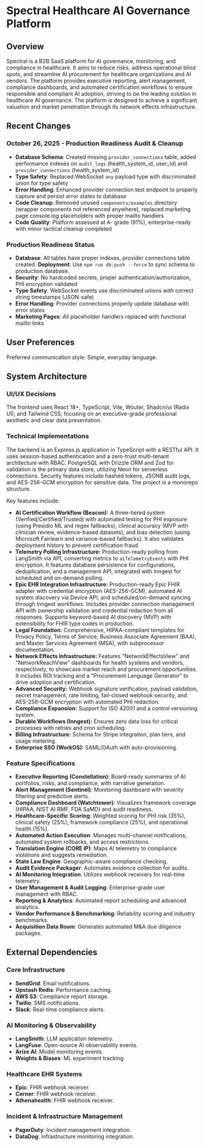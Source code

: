 # Spectral Healthcare AI Governance Platform

## Overview
Spectral is a B2B SaaS platform for AI governance, monitoring, and compliance in healthcare. It aims to reduce risks, address operational blind spots, and streamline AI procurement for healthcare organizations and AI vendors. The platform provides executive reporting, alert management, compliance dashboards, and automated certification workflows to ensure responsible and compliant AI adoption, striving to be the leading solution in healthcare AI governance. The platform is designed to achieve a significant valuation and market penetration through its network effects infrastructure.

## Recent Changes

### October 26, 2025 - Production Readiness Audit & Cleanup
- **Database Schema**: Created missing `provider_connections` table, added performance indexes on `audit_logs` (health_system_id, user_id) and `provider_connections` (health_system_id)
- **Type Safety**: Replaced WebSocket `any` payload type with discriminated union for type safety
- **Error Handling**: Enhanced provider connection test endpoint to properly capture and persist error states to database
- **Code Cleanup**: Removed unused `components/examples` directory (wrapper components not referenced anywhere), replaced marketing page console.log placeholders with proper mailto handlers
- **Code Quality**: Platform assessed at A- grade (91%), enterprise-ready with minor tactical cleanup completed

### Production Readiness Status
- **Database**: All tables have proper indexes, provider connections table created. **Deployment**: Use `npm run db:push --force` to sync schema to production database.
- **Security**: No hardcoded secrets, proper authentication/authorization, PHI encryption validated
- **Type Safety**: WebSocket events use discriminated unions with correct string timestamps (JSON-safe)
- **Error Handling**: Provider connections properly update database with error states
- **Marketing Pages**: All placeholder handlers replaced with functional mailto links

## User Preferences
Preferred communication style: Simple, everyday language.

## System Architecture

### UI/UX Decisions
The frontend uses React 18+, TypeScript, Vite, Wouter, Shadcn/ui (Radix UI), and Tailwind CSS, focusing on an executive-grade professional aesthetic and clear data presentation.

### Technical Implementations
The backend is an Express.js application in TypeScript with a RESTful API. It uses session-based authentication and a zero-trust multi-tenant architecture with RBAC. PostgreSQL with Drizzle ORM and Zod for validation is the primary data store, utilizing Neon for serverless connections. Security features include hashed tokens, JSONB audit logs, and AES-256-GCM encryption for sensitive data. The project is a monorepo structure.

Key features include:
- **AI Certification Workflow (Beacon):** A three-tiered system (Verified/Certified/Trusted) with automated testing for PHI exposure (using Presidio ML and regex fallbacks), clinical accuracy (MVP with clinician review, evidence-based datasets), and bias detection (using Microsoft Fairlearn and variance-based fallbacks). It also validates deployment history to prevent certification fraud.
- **Telemetry Polling Infrastructure:** Production-ready polling from LangSmith via API, converting metrics to `aiTelemetryEvents` with PHI encryption. It features database persistence for configurations, deduplication, and a management API, integrated with Inngest for scheduled and on-demand polling.
- **Epic EHR Integration Infrastructure:** Production-ready Epic FHIR adapter with credential encryption (AES-256-GCM), automated AI system discovery via Device API, and scheduled/on-demand syncing through Inngest workflows. Includes provider connection management API with ownership validation and credential redaction from all responses. Supports keyword-based AI discovery (MVP) with extensibility for FHIR type codes in production.
- **Legal Foundation:** Comprehensive, HIPAA-compliant templates for Privacy Policy, Terms of Service, Business Associate Agreement (BAA), and Master Services Agreement (MSA), with subprocessor documentation.
- **Network Effects Infrastructure:** Features "NetworkEffectsView" and "NetworkReachView" dashboards for health systems and vendors, respectively, to showcase market reach and procurement opportunities. It includes ROI tracking and a "Procurement Language Generator" to drive adoption and certification.
- **Advanced Security:** Webhook signature verification, payload validation, secret management, rate limiting, fail-closed webhook security, and AES-256-GCM encryption with automated PHI redaction.
- **Compliance Expansion:** Support for ISO 42001 and a control versioning system.
- **Durable Workflows (Inngest):** Ensures zero data loss for critical processes with retries and cron scheduling.
- **Billing Infrastructure:** Schema for Stripe integration, plan tiers, and usage metering.
- **Enterprise SSO (WorkOS):** SAML/OAuth with auto-provisioning.

### Feature Specifications
-   **Executive Reporting (Constellation)**: Board-ready summaries of AI portfolios, risks, and compliance, with narrative generation.
-   **Alert Management (Sentinel)**: Monitoring dashboard with severity filtering and predictive alerts.
-   **Compliance Dashboard (Watchtower)**: Visualizes framework coverage (HIPAA, NIST AI RMF, FDA SaMD) and audit readiness.
-   **Healthcare-Specific Scoring**: Weighted scoring for PHI risk (35%), clinical safety (25%), framework compliance (25%), and operational health (15%).
-   **Automated Action Execution**: Manages multi-channel notifications, automated system rollbacks, and access restrictions.
-   **Translation Engine (CORE IP)**: Maps AI telemetry to compliance violations and suggests remediation.
-   **State Law Engine**: Geographic-aware compliance checking.
-   **Audit Evidence Packager**: Automates evidence collection for audits.
-   **AI Monitoring Integration**: Utilizes webhook receivers for real-time telemetry.
-   **User Management & Audit Logging**: Enterprise-grade user management with RBAC.
-   **Reporting & Analytics**: Automated report scheduling and advanced analytics.
-   **Vendor Performance & Benchmarking**: Reliability scoring and industry benchmarks.
-   **Acquisition Data Room**: Generates automated M&A due diligence packages.

## External Dependencies

### Core Infrastructure
-   **SendGrid**: Email notifications.
-   **Upstash Redis**: Performance caching.
-   **AWS S3**: Compliance report storage.
-   **Twilio**: SMS notifications.
-   **Slack**: Real-time compliance alerts.

### AI Monitoring & Observability
-   **LangSmith**: LLM application telemetry.
-   **LangFuse**: Open-source AI observability events.
-   **Arize AI**: Model monitoring events.
-   **Weights & Biases**: ML experiment tracking.

### Healthcare EHR Systems
-   **Epic**: FHIR webhook receiver.
-   **Cerner**: FHIR webhook receiver.
-   **Athenahealth**: FHIR webhook receiver.

### Incident & Infrastructure Management
-   **PagerDuty**: Incident management integration.
-   **DataDog**: Infrastructure monitoring integration.